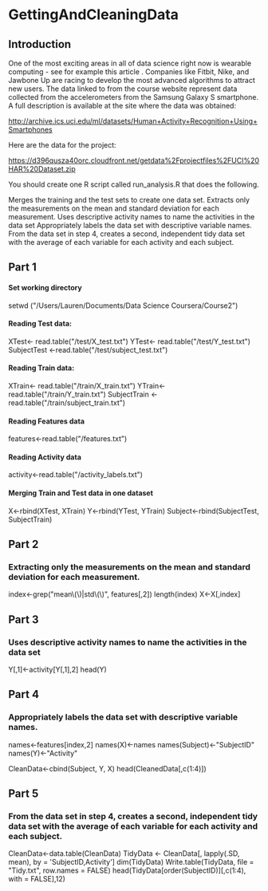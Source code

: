 # GettingAndCleaningData

## Introduction
One of the most exciting areas in all of data science right now is wearable computing - see for example this article . Companies like Fitbit, Nike, and Jawbone Up are racing to develop the most advanced algorithms to attract new users. The data linked to from the course website represent data collected from the accelerometers from the Samsung Galaxy S smartphone. A full description is available at the site where the data was obtained:
  
  http://archive.ics.uci.edu/ml/datasets/Human+Activity+Recognition+Using+Smartphones

Here are the data for the project:
  
  https://d396qusza40orc.cloudfront.net/getdata%2Fprojectfiles%2FUCI%20HAR%20Dataset.zip

You should create one R script called run_analysis.R that does the following.

Merges the training and the test sets to create one data set.
Extracts only the measurements on the mean and standard deviation for each measurement.
Uses descriptive activity names to name the activities in the data set
Appropriately labels the data set with descriptive variable names.
From the data set in step 4, creates a second, independent tidy data set with the average of each variable for each activity and each subject.

## Part 1

#### Set working directory
setwd ("/Users/Lauren/Documents/Data Science Coursera/Course2")

#### Reading Test data:
XTest<- read.table("/test/X_test.txt")
YTest<- read.table("/test/Y_test.txt")
SubjectTest <-read.table("/test/subject_test.txt")

#### Reading Train data:
XTrain<- read.table("/train/X_train.txt")
YTrain<- read.table("/train/Y_train.txt")
SubjectTrain <-read.table("/train/subject_train.txt")

#### Reading Features data
features<-read.table("/features.txt")

#### Reading Activity data
activity<-read.table("/activity_labels.txt")

#### Merging Train and Test data in one dataset 
X<-rbind(XTest, XTrain)
Y<-rbind(YTest, YTrain)
Subject<-rbind(SubjectTest, SubjectTrain)

## Part 2

### Extracting only the measurements on the mean and standard deviation for each measurement.

index<-grep("mean\\(\\)|std\\(\\)", features[,2]) 
length(index) 
X<-X[,index]

## Part 3

### Uses descriptive activity names to name the activities in the data set
Y[,1]<-activity[Y[,1],2] 
head(Y)

## Part 4
### Appropriately labels the data set with descriptive variable names.

names<-features[index,2]
names(X)<-names 
names(Subject)<-"SubjectID"
names(Y)<-"Activity"

CleanData<-cbind(Subject, Y, X)
head(CleanedData[,c(1:4)]) 

## Part 5
### From the data set in step 4, creates a second, independent tidy data set with the average of each variable for each activity and each subject.

CleanData<-data.table(CleanData)
TidyData <- CleanData[, lapply(.SD, mean), by = 'SubjectID,Activity'] 
dim(TidyData)
Write.table(TidyData, file = "Tidy.txt", row.names = FALSE)
head(TidyData[order(SubjectID)][,c(1:4), with = FALSE],12) 
